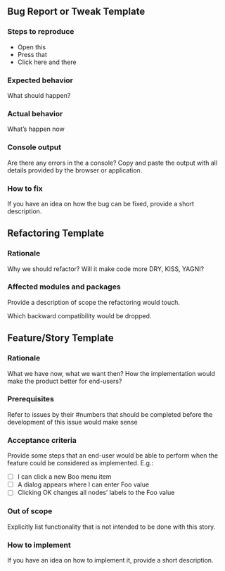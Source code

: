 <!-- Choose one of templates below -->

## Bug Report or Tweak Template <!-- Delete the header -->

### Steps to reproduce

- Open this
- Press that
- Click here and there

### Expected behavior

What should happen?

### Actual behavior

What’s happen now

### Console output

Are there any errors in the a console? Copy and paste the output
with all details provided by the browser or application.

### How to fix

If you have an idea on how the bug can be fixed, provide a short
description.



## Refactoring Template <!-- Delete the header -->

### Rationale

Why we should refactor? Will it make code more DRY, KISS, YAGNI?

### Affected modules and packages

Provide a description of scope the refactoring would touch.

Which backward compatibility would be dropped.



## Feature/Story Template <!-- Delete the header -->

### Rationale

What we have now, what we want then? How the implementation would
make the product better for end-users?

### Prerequisites

Refer to issues by their #numbers that should be completed before
the development of this issue would make sense

### Acceptance criteria

Provide some steps that an end-user would be able to perform when
the feature could be considered as implemented. E.g.:

- [ ] I can click a new Boo menu item
- [ ] A dialog appears where I can enter Foo value
- [ ] Clicking OK changes all nodes’ labels to the Foo value

### Out of scope

Explicitly list functionality that is not intended to be done with this story.

### How to implement

If you have an idea on how to implement it, provide a short
description.
